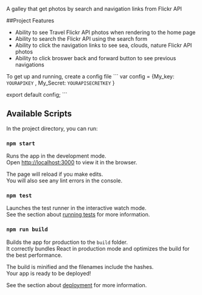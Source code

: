 A galley that get photos by search and navigation links from Flickr API

##Project Features 
* Ability to see Travel Flickr API photos when rendering to the home page
* Ability to search the Flickr API using the search form
* Ability to click the navigation links to see sea, clouds, nature Flickr API photos
* Ability to click broswer back and forward button to see previous navigations

To get up and running, create a config file ``` var config = {My_key: `YOURAPIKEY` , My_Secret: `YOURAPISECRETKEY` }

export default config; ```

## Available Scripts

In the project directory, you can run:

### `npm start`

Runs the app in the development mode.<br />
Open [http://localhost:3000](http://localhost:3000) to view it in the browser.

The page will reload if you make edits.<br />
You will also see any lint errors in the console.

### `npm test`

Launches the test runner in the interactive watch mode.<br />
See the section about [running tests](https://facebook.github.io/create-react-app/docs/running-tests) for more information.

### `npm run build`

Builds the app for production to the `build` folder.<br />
It correctly bundles React in production mode and optimizes the build for the best performance.

The build is minified and the filenames include the hashes.<br />
Your app is ready to be deployed!

See the section about [deployment](https://facebook.github.io/create-react-app/docs/deployment) for more information.
